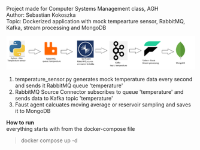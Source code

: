 Project made for Computer Systems Management class, AGH  
Author: Sebastian Kokoszka  
Topic: Dockerized application with mock tempearture sensor, RabbitMQ, Kafka, stream processing and MongoDB  

![Architecture](./Architecture.png)
1. temperature_sensor.py generates mock temperature data every second and sends it RabbitMQ queue 'temperature'
2. RabbitMQ Source Connector subscribes to queue 'temperature' and sends data to Kafka topic 'temperature'
3. Faust agent calcuates moving average or reservoir sampling and saves it to MongoDB  

**How to run**  
everything starts with from the docker-compose file  
> docker compose up -d
